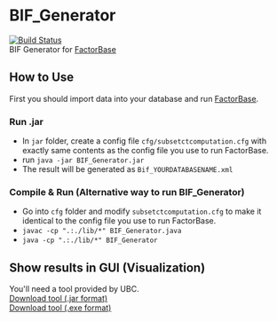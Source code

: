 # BIF_Generator
[![Build Status](https://travis-ci.org/sfu-cl-lab/BIF_Generator.svg?branch=master)](https://travis-ci.org/sfu-cl-lab/BIF_Generator)       
BIF Generator for [FactorBase](https://github.com/sfu-cl-lab/FactorBase)   
## How to Use  
First you should import data into your database and run [FactorBase](https://github.com/sfu-cl-lab/FactorBase).    
### Run .jar    
+ In `jar` folder, create a config file `cfg/subsetctcomputation.cfg` with exactly same contents as the config file you use to run FactorBase.    
+ run `java -jar BIF_Generator.jar`  
+ The result will be generated as `Bif_YOURDATABASENAME.xml`     
  
### Compile & Run (Alternative way to run BIF_Generator)    
+ Go into `cfg` folder and modify `subsetctcomputation.cfg` to make it identical to the config file you use to run FactorBase.    
+ `javac -cp ".:./lib/*" BIF_Generator.java`  
+ `java -cp ".:./lib/*" BIF_Generator`  
  
## Show results in GUI (Visualization)    
You'll need a tool provided by UBC.   
[Download tool (.jar format)](http://www.aispace.org/bayes/version5.1.10/bayes.jar)    
[Download tool (.exe format)](http://www.aispace.org/bayes/version5.1.10/bayes.exe)    
